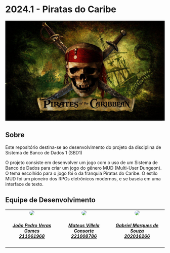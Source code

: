 # 2024.1 - Piratas do Caribe

<div align="center">
    <img src="docs/assets/capa.jpg"/>
</div>

## Sobre
Este repositório destina-se ao desenvolvimento do projeto da disciplina de Sistema de Banco de Dados 1 (SBD1)

O projeto consiste em desenvolver um jogo com o uso de um Sistema de Banco de Dados para criar um jogo do gênero MUD (Multi-User Dungeon). O tema escolhido para o jogo foi o da franquia Piratas do Caribe. O estilo MUD foi um pioneiro dos RPGs eletrônicos modernos, e se baseia em uma interface de texto.

## Equipe de Desenvolvimento

<div align="center">
   <table style="margin-left: auto; margin-right: auto;">
        <tr>
            <td align="center">
                <img style="border-radius: 50%;" src="https://avatars.githubusercontent.com/u/125216584?v=4" width="150px;"/>
                <a href="https://github.com/JoosPerro">
                    <h5 class="text-center">João Pedro Veras Gomes<br>211061968</h5>
                </a>
            </td>
            <td align="center">
                <img style="border-radius: 50%;" src="https://avatars.githubusercontent.com/u/108163301?v=4" width="150px;"/>
                <a href="https://github.com/MVConsorte">
                    <h5 class="text-center">Mateus Villela Consorte<br>221008786</h5>
                </a>
            </td>
            <td align="center">
                <img style="border-radius: 50%;" src="https://avatars.githubusercontent.com/u/88348513?v=4" width="150px;"/>
                <a href="https://github.com/GabrielMS00">
                    <h5 class="text-center">Gabriel Marques de Souza<br>202016266</h5>
                </a>
            </td>
    </table>
</div>
